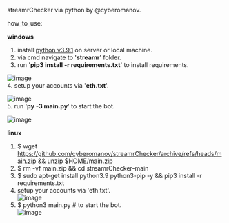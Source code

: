 streamrChecker via python by @cyberomanov.

how_to_use:

**windows**

1. install [python v3.9.1](https://www.python.org/downloads/) on server or local machine.
2. via cmd navigate to '**streamr**' folder.
3. run '**pip3 install -r requirements.txt**' to install requirements.  

![image](https://user-images.githubusercontent.com/41644451/134015582-e53472ca-1da0-45f7-9ad1-eadf9d2bbec3.png)  
4. setup your accounts via '**eth.txt**'.  

![image](https://user-images.githubusercontent.com/41644451/134015744-fa70d06b-c09b-48b5-bcc9-af7ab0a8e10f.png)  
5. run '**py -3 main.py**' to start the bot.  

![image](https://user-images.githubusercontent.com/41644451/134015825-9667bcec-94e4-4058-bb69-b822d8794242.png)  

**linux**

1. $ wget https://github.com/cyberomanov/streamrChecker/archive/refs/heads/main.zip && unzip $HOME/main.zip  
2. $ rm -vf main.zip && cd streamrChecker-main  
3. $ sudo apt-get install python3.9 python3-pip -y && pip3 install -r requirements.txt  
4. setup your accounts via 'eth.txt'.  
![image](https://user-images.githubusercontent.com/41644451/134017847-76f26439-8136-4f80-bc54-4980a0392d4a.png)  
5. $ python3 main.py # to start the bot.  
![image](https://user-images.githubusercontent.com/41644451/134017938-faec6124-a586-420b-9034-56e00265043d.png)


